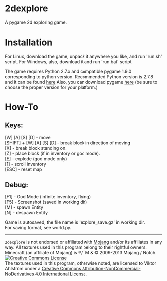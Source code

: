 2dexplore
=========

A pygame 2d exploring game.


Installation
============

For Linux, download the game, unpack it anywhere you like, and run 'run.sh' script.
For Windows, also, download it and run 'run.bat' script

The game requires Python 2.7.x and compatible pygame 1.9.0 corresponding to python version.
Recommended Python version is 2.7.8 and it can be found [here](https://www.python.org/downloads/release/python-278/)
Also, you can download pygame [here](http://www.pygame.org/download.shtml) (be sure to choose the proper version for your platform.)

How-To
======

Keys:
-----

[W] [A] [S] [D] - move  
[SHIFT] + [W] [A] [S] [D] - break block in direction of moving  
[X] - break block standing on.  
[Z] - place block (if in inventory or god mode).  
[E] - explode (god mode only)  
[1] - scroll inventory  
[ESC] - reset map  

Debug:
------

[F1] - God Mode (infinite inventory, flying)  
[F5] - Screenshot (saved in working dir)  
[M] - spawn Entity  
[N] - despawn Entity  

Game is autosaved, the file name is 'explore_save.gz' in working dir.  
For saving format, see world.py.
***
`2dexplore` is not endorsed or affiliated with [Mojang](https://mojang.com) and/or its affiliates in any way. All textures used in this program belong to their rightful owners. Minecraft (an affiliate of Mojang) is ®/TM & © 2009-2013 Mojang / Notch.
<a rel="license" href="http://creativecommons.org/licenses/by-nc-nd/4.0/"><img alt="Creative Commons License" style="border-width:0" src="https://i.creativecommons.org/l/by-nc-nd/4.0/88x31.png" /></a><br />The textures used in this program, otherwise noted, are licensed to Viktor Ahlstr&ouml;m under a <a rel="license" href="http://creativecommons.org/licenses/by-nc-nd/4.0/">Creative Commons Attribution-NonCommercial-NoDerivatives 4.0 International License</a>.
